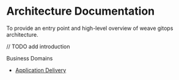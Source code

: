 # Architecture Documentation

To provide an entry point and high-level overview of weave gitops architecture. 

// TODO add introduction


Business Domains 

- [Application Delivery](./application-delivery.md) 
